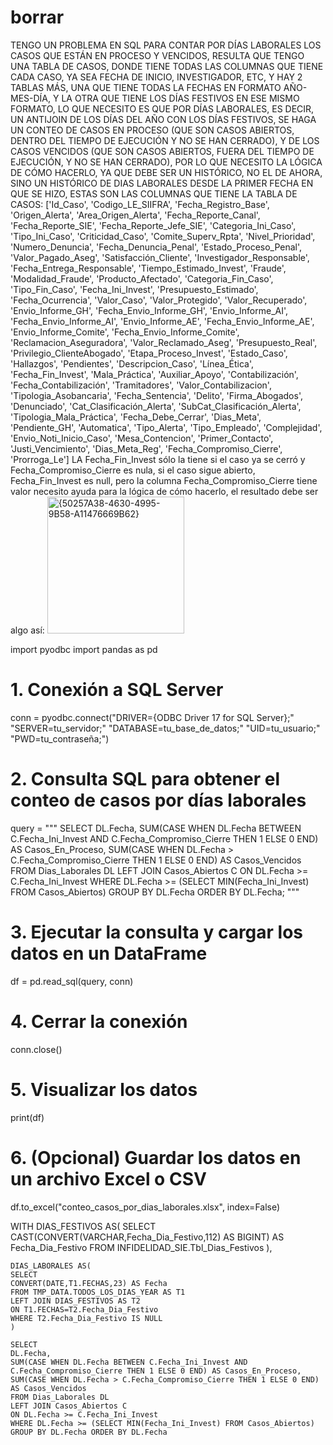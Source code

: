 # borrar
TENGO UN PROBLEMA EN SQL PARA CONTAR POR DÍAS LABORALES LOS CASOS QUE ESTÁN EN PROCESO Y VENCIDOS, RESULTA QUE TENGO UNA TABLA DE CASOS, DONDE TIENE TODAS LAS COLUMNAS QUE TIENE CADA CASO, YA SEA FECHA DE INICIO, INVESTIGADOR, ETC, Y HAY 2 TABLAS MÁS, UNA QUE TIENE TODAS LA FECHAS EN FORMATO AÑO-MES-DÍA, Y LA OTRA QUE TIENE LOS DÍAS FESTIVOS EN ESE MISMO FORMATO, LO QUE NECESITO ES QUE POR DÍAS LABORALES, ES DECIR, UN ANTIJOIN DE LOS DÍAS DEL AÑO CON LOS DÍAS FESTIVOS, SE HAGA UN CONTEO DE CASOS EN PROCESO (QUE SON CASOS ABIERTOS, DENTRO DEL TIEMPO DE EJECUCIÓN Y NO SE HAN CERRADO), Y DE LOS CASOS VENCIDOS (QUE SON CASOS ABIERTOS, FUERA DEL TIEMPO DE EJECUCIÓN, Y NO SE HAN CERRADO), POR LO QUE NECESITO LA LÓGICA DE CÓMO HACERLO, YA QUE DEBE SER UN HISTÓRICO, NO EL DE AHORA, SINO UN HISTÓRICO DE DIAS LABORALES DESDE LA PRIMER FECHA EN QUE SE HIZO, ESTAS SON LAS COLUMNAS QUE TIENE LA TABLA DE CASOS:
['Id_Caso', 'Codigo_LE_SIIFRA', 'Fecha_Registro_Base', 'Origen_Alerta',
       'Area_Origen_Alerta', 'Fecha_Reporte_Canal', 'Fecha_Reporte_SIE',
       'Fecha_Reporte_Jefe_SIE', 'Categoria_Ini_Caso', 'Tipo_Ini_Caso',
       'Criticidad_Caso', 'Comite_Superv_Rpta', 'Nivel_Prioridad',
       'Numero_Denuncia', 'Fecha_Denuncia_Penal', 'Estado_Proceso_Penal',
       'Valor_Pagado_Aseg', 'Satisfacción_Cliente', 'Investigador_Responsable',
       'Fecha_Entrega_Responsable', 'Tiempo_Estimado_Invest', 'Fraude',
       'Modalidad_Fraude', 'Producto_Afectado', 'Categoria_Fin_Caso',
       'Tipo_Fin_Caso', 'Fecha_Ini_Invest', 'Presupuesto_Estimado',
       'Fecha_Ocurrencia', 'Valor_Caso', 'Valor_Protegido', 'Valor_Recuperado',
       'Envio_Informe_GH', 'Fecha_Envio_Informe_GH', 'Envio_Informe_AI',
       'Fecha_Envio_Informe_AI', 'Envio_Informe_AE', 'Fecha_Envio_Informe_AE',
       'Envio_Informe_Comite', 'Fecha_Envio_Informe_Comite',
       'Reclamacion_Aseguradora', 'Valor_Reclamado_Aseg', 'Presupuesto_Real',
       'Privilegio_ClienteAbogado', 'Etapa_Proceso_Invest', 'Estado_Caso',
       'Hallazgos', 'Pendientes', 'Descripcion_Caso', 'Línea_Ética',
       'Fecha_Fin_Invest', 'Mala_Práctica', 'Auxiliar_Apoyo',
       'Contabilización', 'Fecha_Contabilización', 'Tramitadores',
       'Valor_Contabilizacion', 'Tipologia_Asobancaria', 'Fecha_Sentencia',
       'Delito', 'Firma_Abogados', 'Denunciado', 'Cat_Clasificación_Alerta',
       'SubCat_Clasificación_Alerta', 'Tipologia_Mala_Práctica',
       'Fecha_Debe_Cerrar', 'Dias_Meta', 'Pendiente_GH', 'Automatica',
       'Tipo_Alerta', 'Tipo_Empleado', 'Complejidad', 'Envio_Noti_Inicio_Caso',
       'Mesa_Contencion', 'Primer_Contacto', 'Justi_Vencimiento',
       'Dias_Meta_Reg', 'Fecha_Compromiso_Cierre', 'Prorroga_Le']
LA Fecha_Fin_Invest sólo la tiene si el caso ya se cerró y Fecha_Compromiso_Cierre es nula, si el caso sigue abierto, Fecha_Fin_Invest es null, pero la columna Fecha_Compromiso_Cierre tiene valor
necesito ayuda para la lógica de cómo hacerlo, el resultado debe ser algo así:
<img width="219" alt="{50257A38-4630-4995-9B58-A11476669B62}" src="https://github.com/user-attachments/assets/78c89f8c-6d23-440c-8c0e-48600e91d930" />


import pyodbc
import pandas as pd

# 1. Conexión a SQL Server
conn = pyodbc.connect("DRIVER={ODBC Driver 17 for SQL Server};"
                      "SERVER=tu_servidor;"
                      "DATABASE=tu_base_de_datos;"
                      "UID=tu_usuario;"
                      "PWD=tu_contraseña;")

# 2. Consulta SQL para obtener el conteo de casos por días laborales
query = """
SELECT 
    DL.Fecha,
    SUM(CASE 
            WHEN DL.Fecha BETWEEN C.Fecha_Ini_Invest AND C.Fecha_Compromiso_Cierre 
                 THEN 1 ELSE 0 END) AS Casos_En_Proceso,
    SUM(CASE 
            WHEN DL.Fecha > C.Fecha_Compromiso_Cierre 
                 THEN 1 ELSE 0 END) AS Casos_Vencidos
FROM Dias_Laborales DL
LEFT JOIN Casos_Abiertos C
    ON DL.Fecha >= C.Fecha_Ini_Invest
WHERE DL.Fecha >= (SELECT MIN(Fecha_Ini_Invest) FROM Casos_Abiertos)
GROUP BY DL.Fecha
ORDER BY DL.Fecha;
"""

# 3. Ejecutar la consulta y cargar los datos en un DataFrame
df = pd.read_sql(query, conn)

# 4. Cerrar la conexión
conn.close()

# 5. Visualizar los datos
print(df)

# 6. (Opcional) Guardar los datos en un archivo Excel o CSV
df.to_excel("conteo_casos_por_dias_laborales.xlsx", index=False)












WITH
    DIAS_FESTIVOS AS(
    SELECT
    CAST(CONVERT(VARCHAR,Fecha_Dia_Festivo,112) AS BIGINT) AS Fecha_Dia_Festivo
    FROM INFIDELIDAD_SIE.Tbl_Dias_Festivos
    ),

    DIAS_LABORALES AS(
    SELECT 
    CONVERT(DATE,T1.FECHAS,23) AS Fecha
    FROM TMP_DATA.TODOS_LOS_DIAS_YEAR AS T1 
    LEFT JOIN DIAS_FESTIVOS AS T2
    ON T1.FECHAS=T2.Fecha_Dia_Festivo
    WHERE T2.Fecha_Dia_Festivo IS NULL
    )
    
    SELECT 
    DL.Fecha, 
    SUM(CASE WHEN DL.Fecha BETWEEN C.Fecha_Ini_Invest AND C.Fecha_Compromiso_Cierre THEN 1 ELSE 0 END) AS Casos_En_Proceso, 
    SUM(CASE WHEN DL.Fecha > C.Fecha_Compromiso_Cierre THEN 1 ELSE 0 END) AS Casos_Vencidos 
    FROM Dias_Laborales DL 
    LEFT JOIN Casos_Abiertos C 
    ON DL.Fecha >= C.Fecha_Ini_Invest 
    WHERE DL.Fecha >= (SELECT MIN(Fecha_Ini_Invest) FROM Casos_Abiertos) 
    GROUP BY DL.Fecha ORDER BY DL.Fecha
